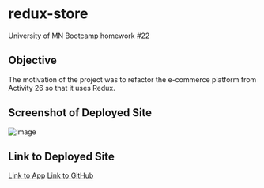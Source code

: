 # redux-store
University of MN Bootcamp homework #22


## Objective
The motivation of the project was to refactor the e-commerce platform from Activity 26 so that it uses Redux.

## Screenshot of Deployed Site

![image]( )


## Link to Deployed Site

[Link to App](https://crear-redux-store.herokuapp.com/)
[Link to GitHub](https://github.com/tcrear/redux-store)

